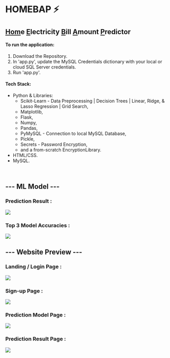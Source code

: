 # HOMEBAP ⚡️
<h2><u>Hom</u>e <u>E</u>lectricity <u>B</u>ill <u>A</u>mount <u>P</u>redictor</h2>

<h4> To run the application: </h4>
<ol>
  <li>Download the Repository.</li>
  <li>In 'app.py', update the MySQL Credentials dictionary with your local or cloud SQL Server credentials.</li>
  <li>Run 'app.py'.</li>
</ol>

<h4> Tech Stack: </h4>
<ul>
  <li>Python & Libraries: 
    <ul>
      <li>Scikit-Learn - Data Preprocessing | Decision Trees | Linear, Ridge, & Lasso Regression | Grid Search,</li>
      <li>Matplotlib,</li>
      <li>Flask,</li>
      <li>Numpy,</li>
      <li>Pandas,</li>
      <li>PyMySQL - Connection to local MySQL Database,</li> 
      <li>Pickle,</li>
      <li>Secrets - Password Encryption,</li>
      <li>and a from-scratch EncryptionLibrary.</li>
    </ul>

  <li>HTML/CSS.</li>
  <li>MySQL.</li>
</ul>

<br>

<h2> --- ML Model --- </h2>
<h3> Prediction Result : </h3>
<img src="https://user-images.githubusercontent.com/94511829/231568506-edecb86d-e50f-48b7-87fc-988386e4765d.png">

<h3> Top 3 Model Accuracies :</h3>
<img src="https://user-images.githubusercontent.com/94511829/231568036-1f64b17e-5499-4d0e-85f4-ae116cc2ddcb.png">

<br> 

<h2> --- Website Preview --- </h2>
<h3>Landing / Login Page :</h3>
<img src="https://user-images.githubusercontent.com/94511829/231564170-e395522c-6202-47aa-9ce5-c2a615c512a2.png">

<h3>Sign-up Page :</h3>
<img src="https://user-images.githubusercontent.com/94511829/231564002-2eb02840-182b-4eea-861c-0776d44a6628.png">

<h3>Prediction Model Page :</h3>
<img src="https://user-images.githubusercontent.com/94511829/231564679-f2cabfc7-3ad4-454b-bc31-70f32a63a689.png">

<h3>Prediction Result Page :</h3>
<img src="https://user-images.githubusercontent.com/94511829/234301887-e231e767-c2ec-4764-8d17-e62b925e7d98.png">

